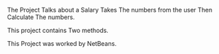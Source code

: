 The Project Talks about a Salary Takes The numbers from the user Then Calculate The numbers.

This project contains Two methods.                 
                      
This Project was worked by NetBeans.
